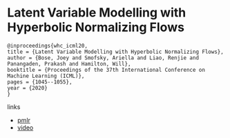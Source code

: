 # Latent Variable Modelling with Hyperbolic Normalizing Flows

```
@inproceedings{whc_icml20,
title = {Latent Variable Modelling with Hyperbolic Normalizing Flows},
author = {Bose, Joey and Smofsky, Ariella and Liao, Renjie and Panangaden, Prakash and Hamilton, Will},
booktitle = {Proceedings of the 37th International Conference on Machine Learning (ICML)},
pages = {1045--1055},
year = {2020}
}
```

links
- [pmlr](http://proceedings.mlr.press/v119/bose20a.html)
- [video](https://slideslive.com/38927766)
